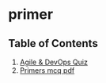 # primer
## Table of Contents
1. [Agile & DevOps Quiz](./Agile%20&%20DevOps%20Quiz)
2. [Primers mcq pdf](./PRIMERS_MCQ.PDF)
